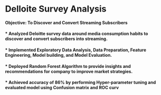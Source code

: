 # Delloite Survey Analysis
#### Objective: To Discover and Convert Streaming Subscribers
#### * Analyzed Deloitte survey data around media consumption habits to discover and convert subscribers into streaming.
#### * Implemented Exploratory Data Analysis, Data Preparation, Feature Engineering, Model building, and Model Evaluation.
#### * Deployed Random Forest Algorithm to provide insights and recommendations for company to improve market strategies.
#### * Achieved accuracy of 86% by performing Hyper-parameter tuning and evaluated model using Confusion matrix and ROC curv
